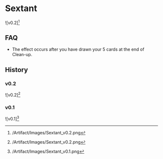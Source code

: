 # Sextant

![v0.2][^2]

## FAQ

- The effect occurs after you have drawn your 5 cards at the end of Clean-up.

## History

### v0.2

![v0.2][^2]

### v0.1

![v0.1][^1]

[^2]: /Artifact/Images/Sextant_v0.2.png
[^1]: /Artifact/Images/Sextant_v0.1.png